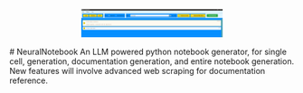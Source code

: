 <p align="center">
  <img src="notebookEx.png" alt="OARC LOGO" width="250"/>
</p>
# NeuralNotebook
An LLM powered python notebook generator, for single cell, generation, documentation generation, and entire notebook generation. New features will involve advanced web scraping for documentation reference.
